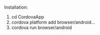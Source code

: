 Installation:
 1. cd CordovaApp
 2. cordova platform add browser/android...
 3. cordova run browser/android
